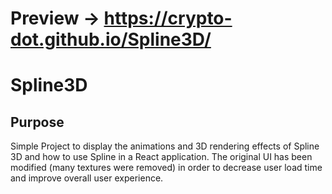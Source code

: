 # Preview -> https://crypto-dot.github.io/Spline3D/
# Spline3D
## Purpose 
Simple Project to display the animations and 3D rendering effects of Spline 3D and how to use Spline in a React application. The original UI has been modified (many textures were removed) in order to decrease user load time and improve overall user experience.

